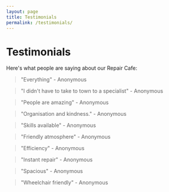 ```yaml
---
layout: page
title: Testimonials
permalink: /testimonials/
---
```


# Testimonials

Here's what people are saying about our Repair Cafe:

> "Everything" - Anonymous

> "I didn't have to take to town to a specialist" - Anonymous

> "People are amazing" - Anonymous

> "Organisation and kindness." - Anonymous

> "Skills available" - Anonymous

> "Friendly atmosphere" - Anonymous

> "Efficiency" - Anonymous

> "Instant repair" - Anonymous

> "Spacious" - Anonymous

> "Wheelchair friendly" - Anonymous


